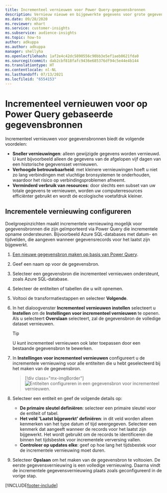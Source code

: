 ```yaml
---
title: Incrementeel vernieuwen voor Power Query-gegevensbronnen
description: Vernieuw nieuwe en bijgewerkte gegevens voor grote gegevensbronnen op basis van Power Query.
ms.date: 09/28/2020
ms.reviewer: mhart
ms.service: customer-insights
ms.subservice: audience-insights
ms.topic: how-to
author: adkuppa
ms.author: adkuppa
manager: shellyha
ms.openlocfilehash: 1af2e4c42dc5890556c90bb3e5ef1aeb0621fda0
ms.sourcegitcommit: dab2cbf818fafc9436e685376df94c5e44e4b144
ms.translationtype: HT
ms.contentlocale: nl-NL
ms.lasthandoff: 07/13/2021
ms.locfileid: "6554153"
---
```

# <a name="incremental-refresh-for-data-sources-based-on-power-query"></a>Incrementeel vernieuwen voor op Power Query gebaseerde gegevensbronnen

Incrementeel vernieuwen voor gegevensbronnen biedt de volgende voordelen:

- **Sneller vernieuwingen**: alleen gewijzigde gegevens worden vernieuwd. U kunt bijvoorbeeld alleen de gegevens van de afgelopen vijf dagen van een historische gegevensset vernieuwen.
- **Verhoogde betrouwbaarheid**: met kleinere vernieuwingen hoeft u niet zo lang verbindingen met vluchtige bronsystemen te onderhouden, waardoor het risico op verbindingsproblemen afneemt.
- **Verminderd verbruik van resources**: door slechts een subset van uw totale gegevens te vernieuwen, worden uw computerresources efficiënter gebruikt en wordt de ecologische voetafdruk kleiner.

## <a name="configure-incremental-refresh"></a>Incrementele vernieuwing configureren

Doelgroepinzichten maakt incrementele vernieuwing mogelijk voor gegevensbronnen die zijn geïmporteerd via Power Query die incrementele opname ondersteunen. Bijvoorbeeld Azure SQL-databases met datum- en tijdvelden, die aangeven wanneer gegevensrecords voor het laatst zijn bijgewerkt.

1. [Een nieuwe gegevensbron maken op basis van Power Query](connect-power-query.md).

1. Geef een naam op voor de gegevensbron.

1. Selecteer een gegevensbron die incrementeel vernieuwen ondersteunt, zoals Azure SQL-database.

1. Selecteer de entiteiten of tabellen die u wilt opnemen.

1. Voltooi de transformatiestappen en selecteer **Volgende**.

1. In het dialoogvenster **Incrementeel vernieuwen instellen** selecteert u **Instellen** om de **Instellingen voor incrementeel vernieuwen** te openen. Als u selecteert **Overslaan** selecteert, zal de gegevensbron de volledige dataset vernieuwen.
   > [!TIP]
   > U kunt incrementeel vernieuwen ook later toepassen door een bestaande gegevensbron te bewerken.

1. In **Instellingen voor incrementeel vernieuwen** configureert u de incrementele vernieuwing voor alle entiteiten die u hebt geselecteerd bij het maken van de gegevensbron.

   > [!div class="mx-imgBorder"]
   > ![Entiteiten configureren in een gegevensbron voor incrementeel vernieuwen.](media/incremental-refresh-settings.png "Entiteiten configureren in een gegevensbron voor incrementeel vernieuwen")

1. Selecteer een entiteit en geef de volgende details op:

   - **De primaire sleutel definiëren**: selecteer een primaire sleutel voor de entiteit of tabel.
   - **Het veld 'Laatst bijgewerkt' definiëren**: in dit veld worden alleen kenmerken van het type datum of tijd weergegeven. Selecteer een kenmerk dat aangeeft wanneer de records voor het laatst zijn bijgewerkt. Het wordt gebruikt om de records te identificeren die binnen het tijdsbestek voor incrementele verversing vallen.
   - **Controleer op updates elke**: geef op hoe lang het tijdsbestek voor de incrementele vernieuwing moet duren.

1. Selecteer **Opslaan** om het maken van de gegevensbron te voltooien. De eerste gegevensvernieuwing is een volledige vernieuwing. Daarna vindt de incrementele gegevensvernieuwing plaats zoals geconfigureerd in de vorige stap.


[!INCLUDE[footer-include](../includes/footer-banner.md)]